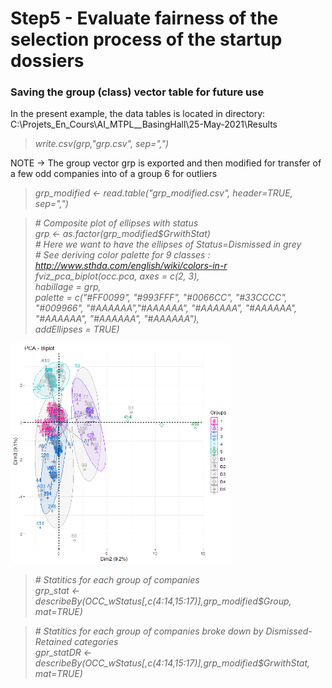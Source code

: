 # Step5 - Evaluate fairness of the selection process of the startup dossiers

### Saving the group (class) vector table for future use
In the present example, the data tables is located in directory: C:\Projets_En_Cours\AI_MTPL__BasingHall\25-May-2021\Results

> <em>write.csv(grp,"grp.csv", sep=",")</em><br>

NOTE -> The group vector grp is exported and then modified for transfer of a few odd companies into of a group 6 for outliers

> <em>grp_modified <- read.table("grp_modified.csv", header=TRUE, sep=",")</em>

> <em>\# Composite plot of ellipses with status</em><br>
> <em>grp <- as.factor(grp_modified$GrwithStat)</em><br>
> <em>\# Here we want to have the ellipses of Status=Dismissed in grey</em><br>
> <em>\# See deriving color palette for 9 classes : http://www.sthda.com/english/wiki/colors-in-r</em><br>
> <em>fviz_pca_biplot(occ.pca, axes = c(2, 3),</em><br> 
> <em>		habillage = grp,</em><br>
> <em>		palette = c("#FF0099", "#993FFF", "#0066CC", "#33CCCC", "#009966", "#AAAAAA","#AAAAAA", "#AAAAAA", "#AAAAAA", "#AAAAAA", "#AAAAAA", "#AAAAAA"),</em><br>
> <em>             	addEllipses = TRUE)</em><br>

<img src="Biplot_Modified+Ellipse_bh_occ.pca.23_K-means_5 groups+Status.png" alt="drawing" width="70%"/>

> <em>\# Statitics for each group of companies</em><br>
> <em>grp_stat <- describeBy(OCC_wStatus[,c(4:14,15:17)],grp_modified$Group, mat=TRUE)</em><br>

> <em>\# Statitics for each group of companies broke down by Dismissed-Retained categories</em><br>
> <em>gpr_statDR <- describeBy(OCC_wStatus[,c(4:14,15:17)],grp_modified$GrwithStat, mat=TRUE)</em><br>



